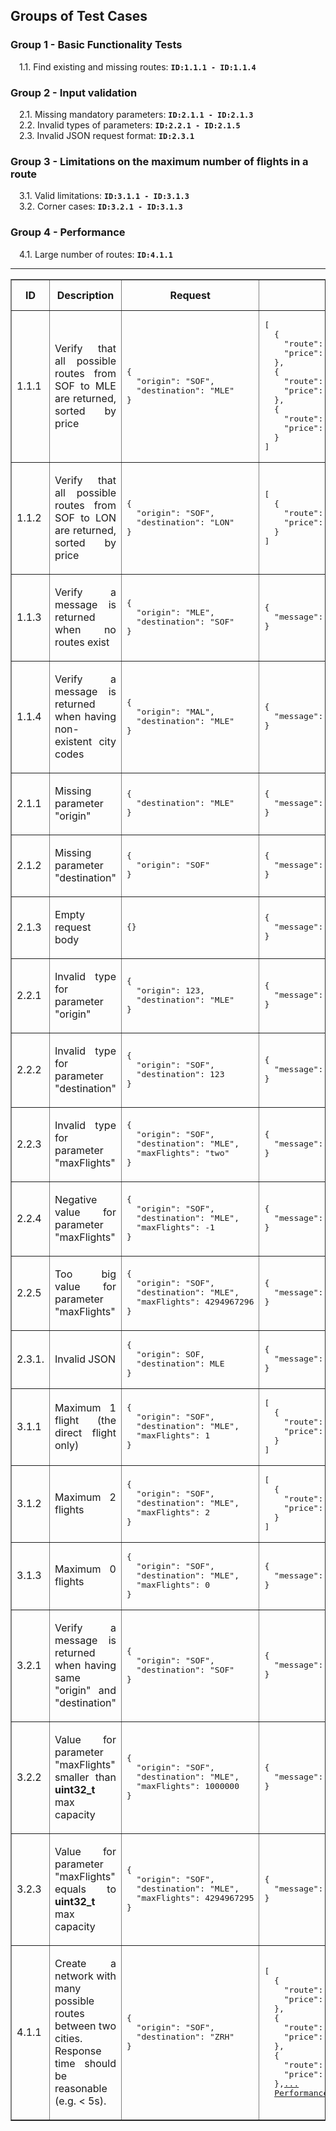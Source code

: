 ## Groups of Test Cases

### Group 1 - Basic Functionality Tests
&emsp;1.1. Find existing and missing routes: **`ID:1.1.1 - ID:1.1.4`**

### Group 2 - Input validation
&emsp;2.1. Missing mandatory parameters: **`ID:2.1.1 - ID:2.1.3`**  
&emsp;2.2. Invalid types of parameters: **`ID:2.2.1 - ID:2.1.5`**  
&emsp;2.3. Invalid JSON request format: **`ID:2.3.1`**

### Group 3 - Limitations on the maximum number of flights in a route
&emsp;3.1. Valid limitations: **`ID:3.1.1 - ID:3.1.3`**  
&emsp;3.2. Corner cases: **`ID:3.2.1 - ID:3.1.3`**  

### Group 4 - Performance
&emsp;4.1. Large number of routes: **`ID:4.1.1`**  

---
<table border="1" cellpadding="5" cellspacing="0">
  <thead>
    <tr>
      <th style="width: 5%;">ID</th>
      <th style="width: 40%;">Description</th>
      <th style="width: 10%;">Request</th>
      <th style="width: 40%;">Expected result</th>
      <th style="width: 5%;" align="center">HTTP status</th>
    </tr>
  </thead>
  <tbody>
    <tr>
      <td>1.1.1</td>
      <td><p align="justify">Verify that all possible routes from SOF to MLE are returned, sorted by price</p></td>
<td><pre>{
  "origin": "SOF",
  "destination": "MLE"
}</pre></td>
<td><pre>[
  {
    "route": [ "SOF", "LON", "MLE" ],
    "price": 30
  },
  {
    "route": [ "SOF", "MLE" ],
    "price": 70
  },
  {
    "route": [ "SOF", "IST", "CMB", "MLE" ],
    "price": 70
  }
]</pre></td>
      <td align="center">200</td>
    </tr>
    <tr>
      <td>1.1.2</td>
      <td><p align="justify">Verify that all possible routes from SOF to LON are returned, sorted by price</p></td>
<td><pre>{
  "origin": "SOF",
  "destination": "LON"
}</pre></td>
<td><pre>[
  {
    "route": [ "SOF", "LON" ],
    "price": 10
  }
]</pre></td>
      <td align="center">200</td>
    </tr>
    <tr>
      <td>1.1.3</td>
      <td><p align="justify">Verify a message is returned when no routes exist</p></td>
<td><pre>{
  "origin": "MLE",
  "destination": "SOF"
}</pre></td>
<td><pre>{
  "message": "There are no routes!"
}</pre></td>
      <td align="center">200</td>
    </tr>
    <tr>
      <td>1.1.4</td>
      <td><p align="justify">Verify a message is returned when having non-existent city codes</p></td>
<td><pre>{
  "origin": "MAL",
  "destination": "MLE"
}</pre></td>
<td><pre>{
  "message": "There are no routes!"
}</pre></td>
      <td align="center">200</td>
    </tr>
    <tr>
      <td>2.1.1</td>
      <td><p align="justify">Missing parameter "origin"</p></td>
<td><pre>{
  "destination": "MLE"
}</pre></td>
<td><pre>{
  "message": "Missing origin input!"
}</pre></td>
      <td align="center">400</td>
    </tr>
    <tr>
      <td>2.1.2</td>
      <td><p align="justify">Missing parameter "destination"</p></td>
<td><pre>{
  "origin": "SOF"
}</pre></td>
<td><pre>{
  "message": "Missing destination input!"
}</pre></td>
      <td align="center">400</td>
    </tr>
       <tr>
      <td>2.1.3</td>
      <td><p align="justify">Empty request body</p></td>
<td><pre>{}</pre></td>
<td><pre>{
  "message": "Missing origin input!"
}</pre></td>
      <td align="center">400</td>
    </tr> 
    <tr>
      <td>2.2.1</td>
      <td><p align="justify">Invalid type for parameter "origin"</p></td>
<td><pre>{ 
  "origin": 123,
  "destination": "MLE" 
}</pre></td>
<td><pre>{
  "message": "The input for origin is not"<a href="../data/responses/response_08.json">...</a>
}</pre></td>
      <td align="center">400</td>
    </tr> 
    <tr>
      <td>2.2.2</td>
      <td><p align="justify">Invalid type for parameter "destination"</p></td>
<td><pre>{ 
  "origin": "SOF",
  "destination": 123 
}</pre></td>
<td><pre>{
  "message": "The input for destination is"<a href="../data/responses/response_09.json">...</a>
}</pre></td>
      <td align="center">400</td>
    </tr>
        <tr>
      <td>2.2.3</td>
      <td><p align="justify">Invalid type for parameter "maxFlights"</p></td>
<td><pre>{ 
  "origin": "SOF",
  "destination": "MLE",
  "maxFlights": "two"
}</pre></td>
<td><pre>{
  "message": "The input for maxFlights is"<a href="../data/responses/response_10.json">...</a>
}</pre></td>
      <td align="center">400</td>
    </tr>
     <tr>
      <td>2.2.4</td>
      <td><p align="justify">Negative value for parameter "maxFlights"</p></td>
<td><pre>{ 
  "origin": "SOF",
  "destination": "MLE",
  "maxFlights": -1
}</pre></td>
<td><pre>{
  "message": "The input for maxFlights is"<a href="../data/responses/response_11.json">...</a>
}</pre></td>
      <td align="center">400</td>
    </tr>
    <tr>
      <td>2.2.5</td>
      <td><p align="justify">Too big value for parameter "maxFlights"</p></td>
<td><pre>{ 
  "origin": "SOF",
  "destination": "MLE",
  "maxFlights": 4294967296
}</pre></td>
<td><pre>{
  "message": "You have gone over the maximum"<a href="../data/responses/response_12.json">...</a>
}</pre></td>
      <td align="center">400</td>
    </tr>
    <tr>
      <td>2.3.1.</td>
      <td><p align="justify">Invalid JSON</p></td>
<td><pre>{ 
  "origin": SOF,
  "destination": MLE
}</pre></td>
<td><pre>{
  "message": "Unable to parse request body!"
}</pre></td>
      <td align="center">400</td>
    </tr>
    <tr>
      <td>3.1.1</td>
      <td><p align="justify">Maximum 1 flight (the direct flight only)</p></td>
<td><pre>{ 
  "origin": "SOF",
  "destination": "MLE",
  "maxFlights": 1
}</pre></td>
<td><pre>[
  {
    "route": [ "SOF", "MLE" ],
    "price": 70
  }
]</pre></td>
      <td align="center">200</td>
    </tr>
    <tr>
      <td>3.1.2</td>
      <td><p align="justify">Maximum 2 flights</p></td>
<td><pre>{ 
  "origin": "SOF",
  "destination": "MLE",
  "maxFlights": 2
}</pre></td>
<td><pre>[
  {
    "route": [ "SOF", "LON", "MLE" ],
    "price": 30
  }
]</pre></td>
      <td align="center">200</td>
    </tr>
    <tr>
      <td>3.1.3</td>
      <td><p align="justify">Maximum 0 flights</p></td>
<td><pre>{ 
  "origin": "SOF",
  "destination": "MLE",
  "maxFlights": 0
}</pre></td>
<td><pre>{
  "message": "The input for maxFlights is"<a href="../data/responses/response_16.json">...</a>
}</pre></td>
      <td align="center">400</td>
    </tr>
    <tr>
      <td>3.2.1</td>
      <td><p align="justify">Verify a message is returned when having same "origin" and "destination"</p></td>
<td><pre>{ 
  "origin": "SOF",
  "destination": "SOF"
}</pre></td>
<td><pre>{
  "message": "The origin and destination"<a href="../data/responses/response_17.json">...</a>
}</pre></td>
      <td align="center">200</td>
    </tr>
    <tr>
      <td>3.2.2</td>
      <td><p align="justify">Value for parameter "maxFlights" smaller than <b>uint32_t</b> max capacity</p></td>
<td><pre>{ 
  "origin": "SOF",
  "destination": "MLE",
  "maxFlights": 1000000
}</pre></td>
<td><pre>{
  "message": "There are no routes!"
}</pre></td>
      <td align="center">200</td>
    </tr>
    <tr>
      <td>3.2.3</td>
      <td><p align="justify">Value for parameter "maxFlights" equals to <b>uint32_t</b> max capacity</p></td>
<td><pre>{ 
  "origin": "SOF",
  "destination": "MLE",
  "maxFlights": 4294967295
}</pre></td>
<td><pre>{
  "message": "There are no routes!"
}</pre></td>
      <td align="center">200</td>
    </tr>
    <tr>
      <td>4.1.1</td>
      <td><p align="justify">Create a network with many possible routes between two cities. Response time should be reasonable (e.g. < 5s).</p></td>
<td><pre>{ 
  "origin": "SOF",
  "destination": "ZRH"
}</pre></td>
<td><pre>[
  {
    "route": [ "SOF", "ZRH" ],
    "price": 16
  },
  {
    "route": [ "SOF", "VIE", "ZRH" ],
    "price": 17
  },
  {
    "route": [ "SOF", "BER", "ZRH" ],
    "price": 21
  },<a href="../data/responses/response_20.json">...</a>
  <a href="./images/response_20.png">Performance</a></pre>
</td>
      <td align="center">200</td>
    </tr>
  </tbody>
</table>
